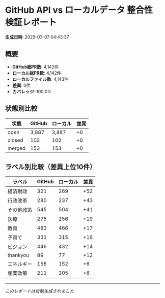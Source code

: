# GitHub API vs ローカルデータ 整合性検証レポート

**生成日時**: 2025-07-07 04:43:37

## 概要

- **GitHub総PR数**: 4,142件
- **ローカル総PR数**: 4,142件
- **ローカルファイル数**: 4,143件
- **差異**: 0件
- **カバレッジ**: 100.0%

## 状態別比較

| 状態 | GitHub | ローカル | 差異 |
|------|--------|----------|------|
| open | 3,887 | 3,887 | +0 |
| closed | 102 | 102 | +0 |
| merged | 153 | 153 | +0 |

## ラベル別比較（差異上位10件）

| ラベル | GitHub | ローカル | 差異 |
|--------|--------|----------|------|
| 経済財政 | 321 | 269 | +52 |
| 行政改革 | 280 | 237 | +43 |
| その他政策 | 545 | 504 | +41 |
| 医療 | 275 | 256 | +19 |
| 教育 | 483 | 466 | +17 |
| 子育て | 331 | 315 | +16 |
| ビジョン | 446 | 432 | +14 |
| thankyou | 89 | 77 | +12 |
| エネルギー | 158 | 152 | +6 |
| 産業政策 | 211 | 205 | +6 |

---
*このレポートは自動生成されました*